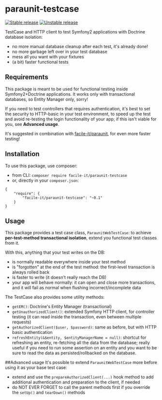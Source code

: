 # paraunit-testcase

[![Stable release][Last stable image]][Packagist link]
[![Unstable release][Last unstable image]][Packagist link]

TestCase and HTTP client to test Symfony2 applications with Doctrine database isolation:

 * no more manual database cleanup after each test, it's already done!
 * no more garbage left over in your test database
 * mess all you want with your fixtures
 * (a bit) faster functional tests

## Requirements
This package is meant to be used for functional testing inside Symfony2+Doctrine applications. It works only with transactional databases, so Entity Manager only, sorry!

If you need to test controllers that requires authentication, it's best to set the security to HTTP-basic in your test environment, to speed up the test and avoid re-testing the login functionality of your app; if this isn't viable for you, see **Advanced usage**.

It's suggested in combination with [facile-it/paraunit](https://github.com/facile-it/paraunit), for even more faster testing!

## Installation
To use this package, use composer:

 * from CLI: `composer require facile-it/paraunit-testcase`
 * or, directly in your `composer.json`:

``` 
{
    "require": {
        "facile-it/paraunit-testcase": "~0.1"
    }
}
```

## Usage
This package provides a test case class, `ParaunitWebTestCase`: to achieve **per-test-method transactional isolation**, extend you functional test classes from it.

With this, anything that your test writes on the DB:

 * is normally readable everywhere inside your test method
 * is "forgotten" at the end of the test method: the first-level transaction is always rolled back
 * is faster to write (it doesn't really reach the DB)
 * your app will behave normally: it can open and close more transactions, and it will fail as normal when flushing incorrect/incomplete data

The TestCase also provides some utility methods:

 * `getEM()`: Doctrine's Entity Manager (transactional)
 * `getUnauthorizedClient()`: extended Symfony HTTP client, for controller testing (it can read inside the transaction, even between multiple requests)
 * `getAuthorizedClient($user, $password)`: same as before, but with HTTP basic authentication
 * `refreshEntity(&$entity, $entityManagerName = null)`: shortcut for refreshing an entity, re-fetching all the data 
 from the database; really useful if you need to run some assertion on an entity and you want to be sure to read the data
 as persisted/rollbacked on the database.

##Advanced usage
It's possible to extend `ParaunitWebTestCase` more before using it as your base test case:

 * extend and use the `prepareAuthorizedClient(...)` hook method to add additional authentication and preparation to the client, if needed
 * do NOT EVER FORGET to call the parent methods first if you override the `setUp()` and `tearDown()` methods

[Last stable image]: https://poser.pugx.org/facile-it/paraunit-testcase/version.svg
[Last unstable image]: https://poser.pugx.org/facile-it/paraunit-testcase/v/unstable.svg

[Packagist link]: https://packagist.org/packages/facile-it/paraunit-testcase
